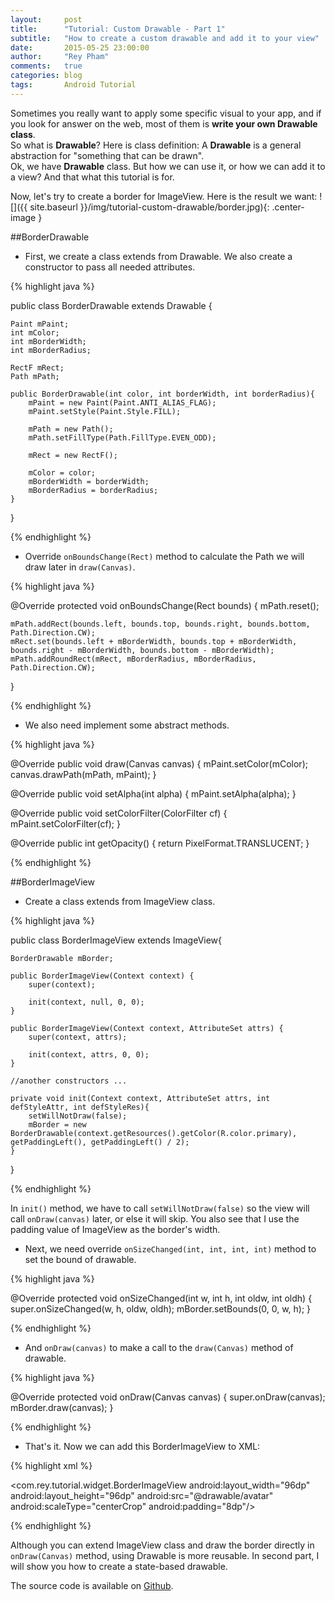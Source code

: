 ```yaml
---
layout:     post
title:      "Tutorial: Custom Drawable - Part 1"
subtitle:   "How to create a custom drawable and add it to your view"
date:       2015-05-25 23:00:00
author:     "Rey Pham"
comments: 	true
categories: blog 
tags:		Android Tutorial
---
```


Sometimes you really want to apply some specific visual to your app, and if you look for answer on the web, most of them is **write your own Drawable class**.  
So what is **Drawable**? Here is class definition: A **Drawable** is a general abstraction for "something that can be drawn".  
Ok, we have **Drawable** class. But how we can use it, or how we can add it to a view? And that what this tutorial is for.

Now, let's try to create a border for ImageView. Here is the result we want:
![]({{ site.baseurl }}/img/tutorial-custom-drawable/border.jpg){: .center-image }
<br />

##BorderDrawable

* First, we create a class extends from Drawable. We also create a constructor to pass all needed attributes.

{% highlight java %}

public class BorderDrawable extends Drawable {

    Paint mPaint;
    int mColor;
    int mBorderWidth;
    int mBorderRadius;

    RectF mRect;
    Path mPath;

    public BorderDrawable(int color, int borderWidth, int borderRadius){
        mPaint = new Paint(Paint.ANTI_ALIAS_FLAG);
        mPaint.setStyle(Paint.Style.FILL);

        mPath = new Path();
        mPath.setFillType(Path.FillType.EVEN_ODD);

        mRect = new RectF();

        mColor = color;
        mBorderWidth = borderWidth;
        mBorderRadius = borderRadius;
    }
}	

{% endhighlight %}

* Override `onBoundsChange(Rect)` method to calculate the Path we will draw later in `draw(Canvas)`.

{% highlight java %}

@Override
protected void onBoundsChange(Rect bounds) {
    mPath.reset();

    mPath.addRect(bounds.left, bounds.top, bounds.right, bounds.bottom, Path.Direction.CW);
    mRect.set(bounds.left + mBorderWidth, bounds.top + mBorderWidth, bounds.right - mBorderWidth, bounds.bottom - mBorderWidth);
    mPath.addRoundRect(mRect, mBorderRadius, mBorderRadius, Path.Direction.CW);
}

{% endhighlight %}

* We also need implement some abstract methods.

{% highlight java %}

@Override
public void draw(Canvas canvas) {
    mPaint.setColor(mColor);
    canvas.drawPath(mPath, mPaint);
}

@Override
public void setAlpha(int alpha) {
    mPaint.setAlpha(alpha);
}

@Override
public void setColorFilter(ColorFilter cf) {
    mPaint.setColorFilter(cf);
}

@Override
public int getOpacity() {
    return PixelFormat.TRANSLUCENT;
}

{% endhighlight %}
<br />

##BorderImageView
* Create a class extends from ImageView class. 

{% highlight java %}

public class BorderImageView extends ImageView{

    BorderDrawable mBorder;

    public BorderImageView(Context context) {
        super(context);

        init(context, null, 0, 0);
    }

    public BorderImageView(Context context, AttributeSet attrs) {
        super(context, attrs);

        init(context, attrs, 0, 0);
    }

	//another constructors ...

    private void init(Context context, AttributeSet attrs, int defStyleAttr, int defStyleRes){
        setWillNotDraw(false);
        mBorder = new BorderDrawable(context.getResources().getColor(R.color.primary), getPaddingLeft(), getPaddingLeft() / 2);
    }
	
}

{% endhighlight %}

In `init()` method, we have to call `setWillNotDraw(false)` so the view will call `onDraw(canvas)` later, or else it will skip. You also see that I use the padding value of ImageView as the border's width.

* Next, we need override `onSizeChanged(int, int, int, int)` method to set the bound of drawable.

{% highlight java %}

@Override
protected void onSizeChanged(int w, int h, int oldw, int oldh) {
    super.onSizeChanged(w, h, oldw, oldh);
    mBorder.setBounds(0, 0, w, h);
}
	
{% endhighlight %}

* And `onDraw(canvas)` to make a call to the `draw(Canvas)` method of drawable.

{% highlight java %}

@Override
protected void onDraw(Canvas canvas) {
    super.onDraw(canvas);
    mBorder.draw(canvas);
}
	
{% endhighlight %}

* That's it. Now we can add this BorderImageView to XML:

{% highlight xml %}

<com.rey.tutorial.widget.BorderImageView
    android:layout_width="96dp"
    android:layout_height="96dp"
    android:src="@drawable/avatar"
    android:scaleType="centerCrop"
    android:padding="8dp"/>
	
{% endhighlight %}

Although you can extend ImageView class and draw the border directly in `onDraw(Canvas)` method, using Drawable is more reusable. In second part, I will show you how to create a state-based drawable.  

The source code is available on [Github](https://github.com/rey5137/tutorials/tree/add_drawable_to_view).